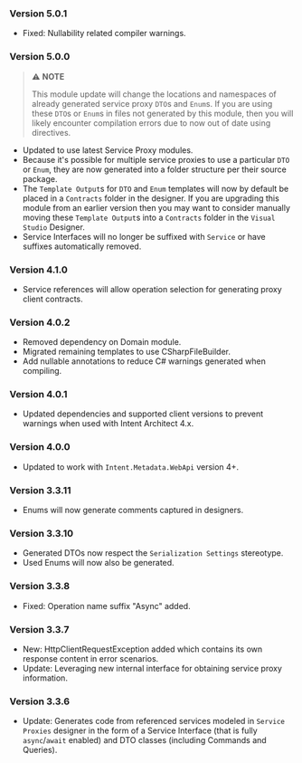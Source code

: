 ﻿### Version 5.0.1

- Fixed: Nullability related compiler warnings.

### Version 5.0.0

> ⚠️ **NOTE**
>
> This module update will change the locations and namespaces of already generated service proxy `DTO`s and `Enum`s. If you are using these `DTO`s or `Enum`s in files not generated by this module, then you will likely encounter compilation errors due to now out of date using directives.

- Updated to use latest Service Proxy modules.
- Because it's possible for multiple service proxies to use a particular `DTO` or `Enum`, they are now generated into a folder structure per their source package.
- The `Template Output`s for `DTO` and `Enum` templates will now by default be placed in a `Contracts` folder in the designer. If you are upgrading this module from an earlier version then you may want to consider manually moving these `Template Output`s into a `Contracts` folder in the `Visual Studio` Designer.
- Service Interfaces will no longer be suffixed with `Service` or have suffixes automatically removed.


### Version 4.1.0

- Service references will allow operation selection for generating proxy client contracts.

### Version 4.0.2

- Removed dependency on Domain module.
- Migrated remaining templates to use CSharpFileBuilder.
- Add nullable annotations to reduce C# warnings generated when compiling.

### Version 4.0.1

- Updated dependencies and supported client versions to prevent warnings when used with Intent Architect 4.x.

### Version 4.0.0

- Updated to work with `Intent.Metadata.WebApi` version 4+.

### Version 3.3.11

- Enums will now generate comments captured in designers.

### Version 3.3.10

- Generated DTOs now respect the `Serialization Settings` stereotype.
- Used Enums will now also be generated.

### Version 3.3.8

- Fixed: Operation name suffix "Async" added.

### Version 3.3.7

- New: HttpClientRequestException added which contains its own response content in error scenarios.
- Update: Leveraging new internal interface for obtaining service proxy information.

### Version 3.3.6

- Update: Generates code from referenced services modeled in `Service Proxies` designer in the form of a Service Interface (that is fully `async`/`await` enabled) and DTO classes (including Commands and Queries).